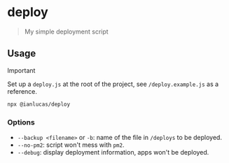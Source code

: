 # deploy

> My simple deployment script

## Usage

> [!IMPORTANT]  
> Set up a `deploy.js` at the root of the project, see `/deploy.example.js` as a reference.

```sh
npx @ianlucas/deploy
```

### Options

-   `--backup <filename>` or `-b`: name of the file in `/deploys` to be deployed.
-   `--no-pm2`: script won't mess with `pm2`.
-   `--debug`: display deployment information, apps won't be deployed.

